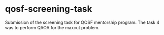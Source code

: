 # qosf-screening-task
Submission of the screening task for QOSF mentorship program. The task 4 was to perform QAOA for the maxcut problem.
